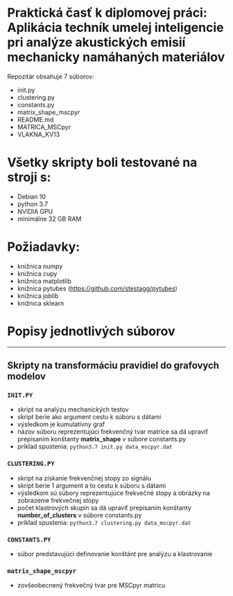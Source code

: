 # Praktická časť k diplomovej práci: Aplikácia techník umelej inteligencie pri analýze akustických emisií mechanicky namáhaných materiálov
 
 Repozitár obsahuje 7 súborov:
 * init.py
 * clustering.py
 * constants.py
 * matrix\_shape_mscpyr
 * README.md
 * MATRICA_MSCpyr
 * VLAKNA_KV13
 
# Všetky skripty boli testované na stroji s:
* Debian 10
* python 3.7
* NVIDIA GPU
* minimálne 32 GB RAM

# **Požiadavky**: 
- knižnica numpy
- knižnica cupy
- knižnica matplotlib
- knižnica pytubes (https://github.com/stestagg/pytubes)
- knižnica joblib
- knižnica sklearn

# Popisy jednotlivých súborov
 ---
## Skripty na transformáciu pravidiel do grafovych modelov
### `INIT.PY`
- skript na analýzu mechanických testov
- skript berie ako argument cestu k súboru s dátami
- výsledkom je kumulatívny graf
- názov súboru reprezentujúci frekvenčný tvar matrice sa dá upraviť prepísaním konštanty **matrix_shape** v súbore constants.py
- príklad spustenia: ```python3.7 init.py data_mscpyr.dat```

### `CLUSTERING.PY`
- skript na získanie frekvenčnej stopy zo signálu
- skript berie 1 argument a to cestu k súboru s dátami
- výsledkom sú súbory reprezentujúce frekvečné stopy a obrázky na zobrazenie frekvečnej stopy
- počet klastrových skupín sa dá upraviť prepísaním konštanty **number_of_clusters** v súbore constants.py
- príklad spustenia: ```python3.7 clustering.py data_mscpyr.dat```



### `CONSTANTS.PY`
- súbor predstavujúci definovanie konštánt pre analýzu a klastrovanie

### `matrix_shape_mscpyr`
- zovšeobecnený frekvečný tvar pre MSCpyr matricu
 
